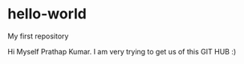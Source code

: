 # hello-world
My first repository

Hi Myself Prathap Kumar. I am very trying to get us of this GIT HUB :)
